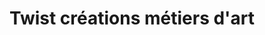 ---
title: "Twist créations métiers d'art"
url: /saguenay/twist-creations-metiers-dart/
shop: boutique
---